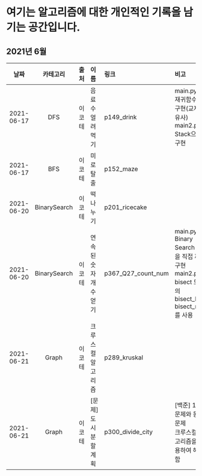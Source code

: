 # 여기는 알고리즘에 대한 개인적인 기록을 남기는 공간입니다.  

## 2021년 6월
|날짜|카테고리|출처|이름|링크|비고|
|:---:|:---:|:---:|:---|:---|:---|
|2021-06-17|DFS|이코테|음료수 얼려 먹기|p149_drink|main.py - 재귀함수로 구현(교재와 유사) <br> main2.py - Stack으로 구현|
|2021-06-17|BFS|이코테|미로탈출|p152_maze||
|2021-06-20|BinarySearch|이코테|떡 나누기|p201_ricecake||
|2021-06-20|BinarySearch|이코테|연속된 숫자 개수 얻기|p367_Q27_count_num|main.py - Binary Search 로직을 직접 짜서 구현 <br> main2.py - bisect 모듈의 bisect_left / bisect_right를 사용|
|2021-06-21|Graph|이코테|크루스컬 알고리즘|p289_kruskal||
|2021-06-21|Graph|이코테|[문제] 도시 분할 계획|p300_divide_city| [백준] 1647 문제와 동일 문제 <br> 크루스컬 알고리즘을 이용하여 해결함|

